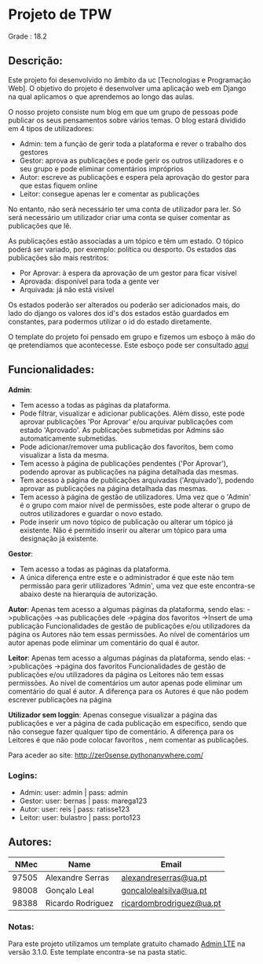 # Projeto de TPW
Grade : 18.2
## Descrição:

Este projeto foi desenvolvido no âmbito da uc [Tecnologias e Programação Web]. O objetivo do projeto é desenvolver uma aplicação web em Django na qual aplicamos o que aprendemos ao longo das aulas.

O nosso projeto consiste num blog em que um grupo de pessoas pode publicar os seus pensamentos sobre vários temas.
O blog estará dividido em 4 tipos de utilizadores:

- Admin: tem a função de gerir toda a plataforma e rever o trabalho dos gestores
- Gestor: aprova as publicações e pode gerir os outros utilizadores e o seu grupo e pode eliminar comentários impróprios
- Autor: escreve as publicações e espera pela aprovação do gestor para que estas fiquem online
- Leitor: consegue apenas ler e comentar as publicações

No entanto, não será necessário ter uma conta de utilizador para ler. Só será necessário um utilizador criar uma conta se quiser comentar as publicações que lê.

As publicações estão associadas a um tópico e têm um estado. O tópico poderá ser variado, por exemplo: política ou desporto.
Os estados das publicações são mais restritos:

- Por Aprovar: à espera da aprovação de um gestor para ficar visível
- Aprovada: disponível para toda a gente ver
- Arquivada: já não está visível

Os estados poderão ser alterados ou poderão ser adicionados mais, do lado do django os valores dos id's dos estados estão guardados em constantes, para podermos utilizar o id do estado diretamente.

O template do projeto foi pensado em grupo e fizemos um esboço à mão do qe pretendíamos que acontecesse. Este esboço pode ser consultado [aqui](./Template_TPW.pdf)



## Funcionalidades:

#### 

**Admin**:

- Tem acesso a todas as páginas da plataforma.
- Pode filtrar, visualizar e adicionar publicações. Além disso, este pode aprovar publicações 'Por Aprovar' e/ou arquivar publicações com estado 'Aprovado'. As publicações submetidas por Admins são automaticamente submetidas.
- Pode adicionar/remover uma publicação dos favoritos, bem como visualizar a lista da mesma.
- Tem acesso à página de publicações pendentes ('Por Aprovar'), podendo aprovar as publicações na página detalhada das mesmas.
- Tem acesso à página de publicações arquivadas ('Arquivado'), podendo aprovar as publicações na página detalhada das mesmas.
- Tem acesso à página de gestão de utilizadores. Uma vez que o 'Admin' é o grupo com maior nível de permissões, este pode alterar o grupo de outros utilizadores e guardar o novo estado.
- Pode inserir um novo tópico de publicação ou alterar um tópico já existente. Não é permitido inserir ou alterar um tópico para uma designação já existente.



**Gestor**:

- Tem acesso a todas as páginas da plataforma.
- A única diferença entre este e o administrador é que este não tem permissão para gerir utilizadores 'Admin', uma vez que este encontra-se abaixo deste na hierarquia de autorização.


**Autor**:
  Apenas tem acesso a algumas páginas da plataforma, sendo elas:
    ->publicações
    ->as publicações dele 
    ->página dos favoritos 
    ->Insert de uma publicação
  Funcionalidades de gestão de publicações e/ou utilizadores da página os Autores não tem essas permissões.
  Ao nível de comentários um autor apenas pode eliminar um comentário do qual é autor.

**Leitor**:
  Apenas tem acesso a algumas páginas da plataforma, sendo elas:
    ->publicações
    ->página dos favoritos 
  Funcionalidades de gestão de publicações e/ou utilizadores da página os Leitores não tem essas permissões.
  Ao nível de comentários um autor apenas pode eliminar um comentário do qual é autor.
  A diferença para os Autores é que não podem escrever publicações na página 

**Utilizador sem loggin**:
  Apenas consegue visualizar a página das publicações e ver a página de cada publicação em especifico, sendo que não consegue fazer qualquer tipo de comentário.
  A diferença para os Leitores é que não pode colocar favoritos , nem comentar as publicações.




Para aceder ao site: http://zer0sense.pythonanywhere.com/

### Logins:

- Admin: user: admin | pass: admin
- Gestor: user: bernas | pass: marega123
- Autor: user: reis | pass: ratisse123
- Leitor: user: bulastro | pass: porto123


## Autores:

| NMec | Name | Email |
|--:|---|---|
| 97505| Alexandre Serras | alexandreserras@ua.pt |
| 98008| Gonçalo Leal| goncalolealsilva@ua.pt|
| 98388| Ricardo Rodriguez| ricardombrodriguez@ua.pt|

### Notas:

Para este projeto utilizamos um template gratuito chamado [Admin LTE](https://adminlte.io/) na versão 3.1.0. Este template encontra-se na pasta static.
